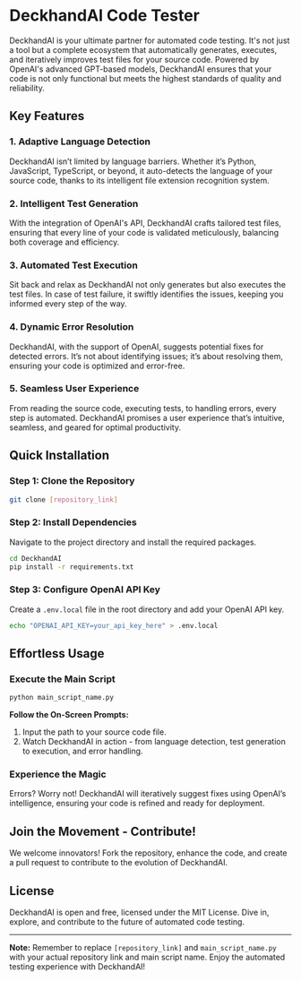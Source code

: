 # DeckhandAI Code Tester

DeckhandAI is your ultimate partner for automated code testing. It's not just a tool but a complete ecosystem that automatically generates, executes, and iteratively improves test files for your source code. Powered by OpenAI's advanced GPT-based models, DeckhandAI ensures that your code is not only functional but meets the highest standards of quality and reliability.

## Key Features

### 1. **Adaptive Language Detection**
DeckhandAI isn’t limited by language barriers. Whether it’s Python, JavaScript, TypeScript, or beyond, it auto-detects the language of your source code, thanks to its intelligent file extension recognition system.

### 2. **Intelligent Test Generation**
With the integration of OpenAI's API, DeckhandAI crafts tailored test files, ensuring that every line of your code is validated meticulously, balancing both coverage and efficiency.

### 3. **Automated Test Execution**
Sit back and relax as DeckhandAI not only generates but also executes the test files. In case of test failure, it swiftly identifies the issues, keeping you informed every step of the way.

### 4. **Dynamic Error Resolution**
DeckhandAI, with the support of OpenAI, suggests potential fixes for detected errors. It’s not about identifying issues; it’s about resolving them, ensuring your code is optimized and error-free.

### 5. **Seamless User Experience**
From reading the source code, executing tests, to handling errors, every step is automated. DeckhandAI promises a user experience that’s intuitive, seamless, and geared for optimal productivity.

## Quick Installation

### Step 1: Clone the Repository
```bash
git clone [repository_link]
```

### Step 2: Install Dependencies
Navigate to the project directory and install the required packages.
```bash
cd DeckhandAI
pip install -r requirements.txt
```

### Step 3: Configure OpenAI API Key
Create a `.env.local` file in the root directory and add your OpenAI API key.
```bash
echo "OPENAI_API_KEY=your_api_key_here" > .env.local
```

## Effortless Usage

### Execute the Main Script
```bash
python main_script_name.py
```

**Follow the On-Screen Prompts:**
1. Input the path to your source code file.
2. Watch DeckhandAI in action - from language detection, test generation to execution, and error handling.

### Experience the Magic
Errors? Worry not! DeckhandAI will iteratively suggest fixes using OpenAI’s intelligence, ensuring your code is refined and ready for deployment.

## Join the Movement - Contribute!

We welcome innovators! Fork the repository, enhance the code, and create a pull request to contribute to the evolution of DeckhandAI.

## License

DeckhandAI is open and free, licensed under the MIT License. Dive in, explore, and contribute to the future of automated code testing.

---

**Note:** Remember to replace `[repository_link]` and `main_script_name.py` with your actual repository link and main script name. Enjoy the automated testing experience with DeckhandAI!